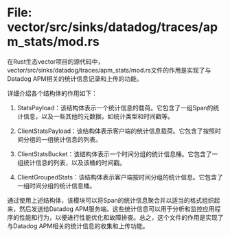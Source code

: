 # File: vector/src/sinks/datadog/traces/apm_stats/mod.rs

在Rust生态vector项目的源代码中，vector/src/sinks/datadog/traces/apm_stats/mod.rs文件的作用是实现了与Datadog APM相关的统计信息记录和上传的功能。

详细介绍各个结构体的作用如下：

1. StatsPayload：该结构体表示一个统计信息的载荷。它包含了一组Span的统计信息，以及一些其他的元数据，如统计类型和时间戳等。

2. ClientStatsPayload：该结构体表示客户端的统计信息载荷。它包含了按照时间分组的一组统计信息的列表。

3. ClientStatsBucket：该结构体表示一个时间分组的统计信息桶。它包含了一组统计信息的列表，以及该桶的时间戳。

4. ClientGroupedStats：该结构体表示客户端按时间分组的统计信息。它包含了一组时间分组的统计信息桶。

通过使用上述结构体，该模块可以将Span的统计信息聚合并以适当的格式组织起来，然后发送给Datadog APM服务端。这些统计信息可以用于分析和监控应用程序的性能和行为，以便进行性能优化和故障排查。总之，这个文件的作用是实现了与Datadog APM相关的统计信息的收集和上传功能。

